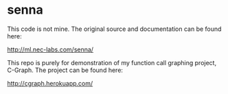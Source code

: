senna
=====

This code is not mine. The original source and documentation can be found here:

http://ml.nec-labs.com/senna/

This repo is purely for demonstration of my function call graphing project, C-Graph. The project can be found here:

http://cgraph.herokuapp.com/
